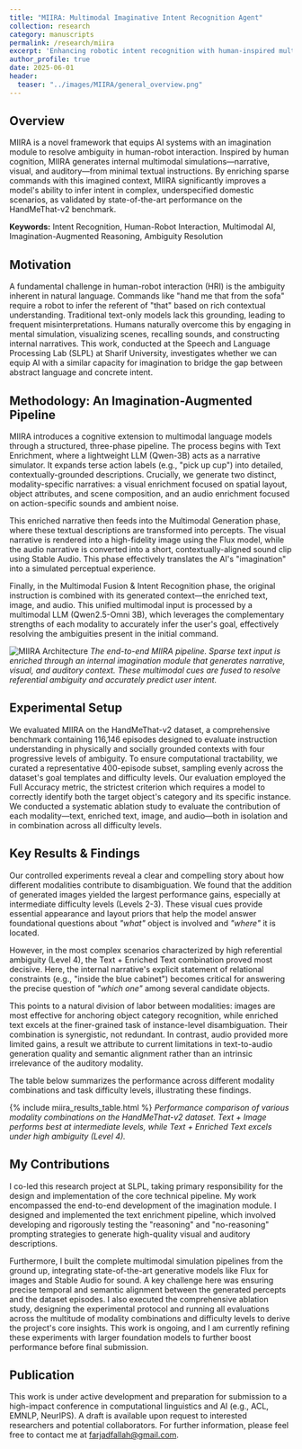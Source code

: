 ```yaml
---
title: "MIIRA: Multimodal Imaginative Intent Recognition Agent"
collection: research
category: manuscripts
permalink: /research/miira
excerpt: 'Enhancing robotic intent recognition with human-inspired multimodal imagination, achieving state-of-the-art results on ambiguous instruction benchmarks.'
author_profile: true
date: 2025-06-01
header:
  teaser: "../images/MIIRA/general_overview.png"
---
```


## Overview

MIIRA is a novel framework that equips AI systems with an imagination module to resolve ambiguity in human-robot interaction. Inspired by human cognition, MIIRA generates internal multimodal simulations—narrative, visual, and auditory—from minimal textual instructions. By enriching sparse commands with this imagined context, MIIRA significantly improves a model's ability to infer intent in complex, underspecified domestic scenarios, as validated by state-of-the-art performance on the HandMeThat-v2 benchmark.

**Keywords:** Intent Recognition, Human-Robot Interaction, Multimodal AI, Imagination-Augmented Reasoning, Ambiguity Resolution

<!-- [![Project Presentation Video](https://img.youtube.com/vi/VIDEO_ID/0.jpg)](https://www.youtube.com/watch?v=VIDEO_ID)
*A short 3-minute video presentation of this project. (Placeholder - replace VIDEO_ID)* -->

## Motivation

A fundamental challenge in human-robot interaction (HRI) is the ambiguity inherent in natural language. Commands like "hand me that from the sofa" require a robot to infer the referent of "that" based on rich contextual understanding. Traditional text-only models lack this grounding, leading to frequent misinterpretations. Humans naturally overcome this by engaging in mental simulation, visualizing scenes, recalling sounds, and constructing internal narratives. This work, conducted at the Speech and Language Processing Lab (SLPL) at Sharif University, investigates whether we can equip AI with a similar capacity for imagination to bridge the gap between abstract language and concrete intent.

## Methodology: An Imagination-Augmented Pipeline

MIIRA introduces a cognitive extension to multimodal language models through a structured, three-phase pipeline. The process begins with Text Enrichment, where a lightweight LLM (Qwen-3B) acts as a narrative simulator. It expands terse action labels (e.g., "pick up cup") into detailed, contextually-grounded descriptions. Crucially, we generate two distinct, modality-specific narratives: a visual enrichment focused on spatial layout, object attributes, and scene composition, and an audio enrichment focused on action-specific sounds and ambient noise.

This enriched narrative then feeds into the Multimodal Generation phase, where these textual descriptions are transformed into percepts. The visual narrative is rendered into a high-fidelity image using the Flux model, while the audio narrative is converted into a short, contextually-aligned sound clip using Stable Audio. This phase effectively translates the AI's "imagination" into a simulated perceptual experience.

Finally, in the Multimodal Fusion & Intent Recognition phase, the original instruction is combined with its generated context—the enriched text, image, and audio. This unified multimodal input is processed by a multimodal LLM (Qwen2.5-Omni 3B), which leverages the complementary strengths of each modality to accurately infer the user's goal, effectively resolving the ambiguities present in the initial command.

![MIIRA Architecture](../images/MIIRA/general_overview.png)
*The end-to-end MIIRA pipeline. Sparse text input is enriched through an internal imagination module that generates narrative, visual, and auditory context. These multimodal cues are fused to resolve referential ambiguity and accurately predict user intent.*

## Experimental Setup

We evaluated MIIRA on the HandMeThat-v2 dataset, a comprehensive benchmark containing 116,146 episodes designed to evaluate instruction understanding in physically and socially grounded contexts with four progressive levels of ambiguity. To ensure computational tractability, we curated a representative 400-episode subset, sampling evenly across the dataset's goal templates and difficulty levels. Our evaluation employed the Full Accuracy metric, the strictest criterion which requires a model to correctly identify both the target object's category and its specific instance. We conducted a systematic ablation study to evaluate the contribution of each modality—text, enriched text, image, and audio—both in isolation and in combination across all difficulty levels.

## Key Results & Findings

Our controlled experiments reveal a clear and compelling story about how different modalities contribute to disambiguation. We found that the addition of generated images yielded the largest performance gains, especially at intermediate difficulty levels (Levels 2-3). These visual cues provide essential appearance and layout priors that help the model answer foundational questions about *"what"* object is involved and *"where"* it is located.

However, in the most complex scenarios characterized by high referential ambiguity (Level 4), the Text + Enriched Text combination proved most decisive. Here, the internal narrative's explicit statement of relational constraints (e.g., "inside the blue cabinet") becomes critical for answering the precise question of *"which one"* among several candidate objects.

This points to a natural division of labor between modalities: images are most effective for anchoring object category recognition, while enriched text excels at the finer-grained task of instance-level disambiguation. Their combination is synergistic, not redundant. In contrast, audio provided more limited gains, a result we attribute to current limitations in text-to-audio generation quality and semantic alignment rather than an intrinsic irrelevance of the auditory modality.

The table below summarizes the performance across different modality combinations and task difficulty levels, illustrating these findings.

{% include miira_results_table.html %}
*Performance comparison of various modality combinations on the HandMeThat-v2 dataset. Text + Image performs best at intermediate levels, while Text + Enriched Text excels under high ambiguity (Level 4).*

## My Contributions

I co-led this research project at SLPL, taking primary responsibility for the design and implementation of the core technical pipeline. My work encompassed the end-to-end development of the imagination module. I designed and implemented the text enrichment pipeline, which involved developing and rigorously testing the "reasoning" and "no-reasoning" prompting strategies to generate high-quality visual and auditory descriptions.

Furthermore, I built the complete multimodal simulation pipelines from the ground up, integrating state-of-the-art generative models like Flux for images and Stable Audio for sound. A key challenge here was ensuring precise temporal and semantic alignment between the generated percepts and the dataset episodes. I also executed the comprehensive ablation study, designing the experimental protocol and running all evaluations across the multitude of modality combinations and difficulty levels to derive the project's core insights. This work is ongoing, and I am currently refining these experiments with larger foundation models to further boost performance before final submission.

## Publication

This work is under active development and preparation for submission to a high-impact conference in computational linguistics and AI (e.g., ACL, EMNLP, NeurIPS). A draft is available upon request to interested researchers and potential collaborators. For further information, please feel free to contact me at [farjadfallah@gmail.com](mailto:farjadfallah@gmail.com).
